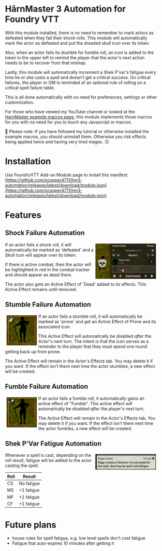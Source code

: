# HârnMaster 3 Automation for Foundry VTT

With this module installed, there is no need to remember to mark
actors as defeated when they fail their shock rolls. This module
will automatically mark the actor as defeated and put the dreaded
skull icon over its token.

Also, when an actor fails its stumble for fumble roll, an icon is
added to the token in the upper left to remind the player that the
actor's next action needs to be to recover from that mishap.

Lastly, this module will automatically increment a Shek P'var's
fatigue every time he or she casts a spell and doesn't get a
critical success. On critical failures, the player or GM is reminded
of an optional rule of rolling on a critical spell failure table.

This is all done automatically with no need for preferences, settings
or other customization.

For those who have viewed my YouTube channel or looked at the
[HarnMaster example macros page](https://github.com/toastygm/HarnMaster-3-FoundryVTT/wiki/Example-Macros), 
this module implements those macros for you with no need for you
to touch any Javascript or macros.

:stop_sign: Please note: If you have followed my tutorial or otherwise
installed the example macros, you should uninstall them. Otherwise
you risk effects being applied twice and having very tired mages. :D

# Installation

Use FoundryVTT Add-on Module page to install this manifest:
 [https://github.com/scooper4711/hm3-automation/releases/latest/download/module.json](https://github.com/scooper4711/hm3-automation/releases/latest/download/module.json)

# Features
## Shock Failure Automation

<img width=200 src="images/FailedShock.png" style="float:right;padding:5px"/>

If an actor fails a shock roll, it will automatically be
marked as 'defeated' and a Skull icon will appear over its
token.

If there is active combat, then the actor will be highlighted
in red in the combat tracker and should appear as dead there.

The actor also gets an Active Effect of 'Dead' added to its
effects. This Active Effect remains until removed.

## Stumble Failure Automation

<img width=100 src="images/FailedStumble.png" style="float:left;padding:5px"/>

If an actor fails a stumble roll, it will automatically be
marked as 'prone' and get an Active Effect of Prone and its
associated icon.

This Active Effect will automatically be disabled *after* the Actor's
next turn. The intent is that the icon serves as a reminder to the 
player that they must spend one round getting back up from prone.

The Active Effect will remain in the Actor's Effects tab. You
may delete it if you want. If the effect isn't there next time
the actor stumbles, a new effect will be created.

## Fumble Failure Automation

<img width=100 src="images/FailedFumble.png" style="float:left;padding:5px"/>

If an actor fails a fumble roll, it automatically gains an
active effect of "Fumble". This active effect will 
automatically be disabled *after* the player's next turn. 

The Active Effect will remain in the Actor's Effects tab. You
may delete it if you want. If the effect isn't there next time
the actor fumbles, a new effect will be created.

## Shek P'Var Fatigue Automation

<img width=200 src="images/SpellFatigue.png" style="float:right;padding:5px"/>

Whenever a spell is cast, depending on the roll result, fatigue will be
added to the actor casting the spell.

|Roll|Result|
|----|------|
|CS|No fatigue |
|MS|+1 fatigue |
|MF|+1 fatigue |
|CF|+1 fatigue |

# Future plans

* house rules for spell fatigue, e.g. low level spells don't cost fatigue
* Fatigue that auto-expires 10 minutes after getting it
